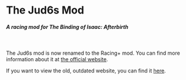 # The Jud6s Mod
##### A racing mod for The Binding of Isaac: Afterbirth

<br />

The Jud6s mod is now renamed to the Racing+ mod. You can find more information about it at [the official website](https://isaacracing.net).

If you want to view the old, outdated website, you can find it [here](https://zamiell.github.io/jud6s/).
